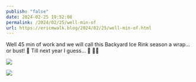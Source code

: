 ```yaml
---
publish: "false"
date: 2024-02-25 19:52:08
permalink: /2024/02/25/well-min-of
url: https://ericmwalk.blog/2024/02/25/well-min-of.html
---
```


Well 45 min of work and we will call this Backyard Ice Rink season a wrap… or bust! 🥺
Till next year I guess… 👋 🧊🏒

![](https://ericmwalk.blog/uploads/2024/img-8011.jpeg)

![](https://ericmwalk.blog/uploads/2024/img-8012.jpeg)